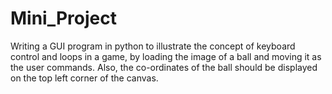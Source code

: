 # Mini_Project
Writing a GUI program in python to illustrate the concept of keyboard control and loops in a game, by loading the image of a ball and moving it as the user commands. Also, the co-ordinates of the ball should be displayed on the top left corner of the canvas.
